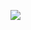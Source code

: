 [![](https://mermaid.ink/img/pako:eNp1kcFKw0AQhl9l2YNUTBG17SEHD9ZSDwZLFRGSHsbsJFlIdsLuBJHSp_IRfDE3SdNixT0sOzPfzPw_u5UpKZShzEr6SAuwLB7XiRH-OB7Fb8s7IscXTzU3BjbnfYXqq3hOSmc6hVR_fxnxAjZHvowQzMK0E-1mQK9P0EX1jkppk3tiWCTG49t2qjhrG9r8ULkZxUsLSqPhTonvW2Nu0TmygegpL_JPbg49fygctU_ilaUKlSYnVmS8VlDkBosDNY1f6dc2cUrM4ggZIm-2pFA8aMf_Kj22HnztLU86y9PuniVGBrJCW4FW_ku2LZxILrDCRIb-qTCDpuREJmbnUWiYnj9NKkO2DQbSUpMXMsygdD5qagWM9xpyC9U-u_sBtfupcw?type=png)](https://mermaid.live/edit#pako:eNp1kcFKw0AQhl9l2YNUTBG17SEHD9ZSDwZLFRGSHsbsJFlIdsLuBJHSp_IRfDE3SdNixT0sOzPfzPw_u5UpKZShzEr6SAuwLB7XiRH-OB7Fb8s7IscXTzU3BjbnfYXqq3hOSmc6hVR_fxnxAjZHvowQzMK0E-1mQK9P0EX1jkppk3tiWCTG49t2qjhrG9r8ULkZxUsLSqPhTonvW2Nu0TmygegpL_JPbg49fygctU_ilaUKlSYnVmS8VlDkBosDNY1f6dc2cUrM4ggZIm-2pFA8aMf_Kj22HnztLU86y9PuniVGBrJCW4FW_ku2LZxILrDCRIb-qTCDpuREJmbnUWiYnj9NKkO2DQbSUpMXMsygdD5qagWM9xpyC9U-u_sBtfupcw)
